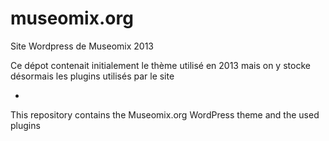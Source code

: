 museomix.org
============

Site Wordpress de Museomix 2013

Ce dépot contenait initialement le thème utilisé en 2013 mais on y stocke désormais les plugins utilisés par le site

-

This repository contains the Museomix.org WordPress theme and the used plugins
